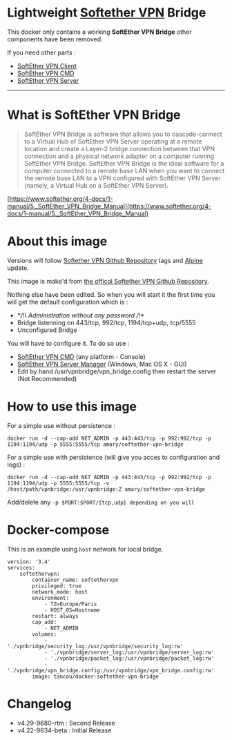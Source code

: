# Lightweight [Softether VPN][softether] Bridge

This docker only contains a working **SoftEther VPN Bridge** other components have been removed.

If you need other parts :
* [SoftEther VPN Client][client-link]
* [SoftEther VPN CMD][cmd-link]
* [SoftEther VPN Server][server-link]
___

# What is SoftEther VPN Bridge
> SoftEther VPN Bridge is software that allows you to cascade-connect to a Virtual Hub of SoftEther VPN Server operating at a remote location and create a Layer-2 bridge connection between that VPN connection and a physical network adapter on a computer running SoftEther VPN Bridge. SoftEther VPN Bridge is the ideal software for a computer connected to a remote base LAN when you want to connect the remote base LAN to a VPN configured with SoftEther VPN Server (namely, a Virtual Hub on a SoftEther VPN Server).

[https://www.softether.org/4-docs/1-manual/5._SoftEther_VPN_Bridge_Manual](https://www.softether.org/4-docs/1-manual/5._SoftEther_VPN_Bridge_Manual)

# About this image
Versions will follow [Softether VPN Github Repository][softether-repository] tags and [Alpine][alpine-link] update.

This image is make'd from [the offical Softether VPN Github Repository][softether-repository].

Nothing else have been edited. So when you will start it the first time you will get the default configuration which is :
* **/!\ Administration without any password /!\**
* Bridge listenning on 443/tcp, 992/tcp, 1194/tcp+udp, tcp/5555
* Unconfigured Bridge

You will have to configure it. To do so use :
* [SoftEther VPN CMD][cmd-link] (any platform - Console)
* [SoftEther VPN Server Manager][softether-download] (Windows, Mac OS X - GUI)
* Edit by hand /usr/vpnbridge/vpn_bridge.config then restart the server (Not Recommended)

# How to use this image
For a simple use without persistence :
```
docker run -d --cap-add NET_ADMIN -p 443:443/tcp -p 992:992/tcp -p 1194:1194/udp -p 5555:5555/tcp amary/softether-vpn-bridge
```
For a simple use with persistence (will give you acces to configuration and logs) :
```
docker run -d --cap-add NET_ADMIN -p 443:443/tcp -p 992:992/tcp -p 1194:1194/udp -p 5555:5555/tcp -v /host/path/vpnbridge:/usr/vpnbridge:Z amary/softether-vpn-bridge
```
Add/delete any ```-p $PORT:$PORT/{tcp,udp} depending on you will ```

# Docker-compose

This is an example using `host` network for local bridge.

```
version: '3.4'
services:
    softethervpn:
        container_name: softethervpn
        privileged: true
        network_mode: host
        environment:
            - TZ=Europe/Paris
            - HOST_OS=Hostname
        restart: always
        cap_add:
            - NET_ADMIN
        volumes:
            - './vpnbridge/security_log:/usr/vpnbridge/security_log:rw'
            - './vpnbridge/server_log:/usr/vpnbridge/server_log:rw'
            - './vpnbridge/packet_log:/usr/vpnbridge/packet_log:rw'
            - './vpnbridge/vpn_bridge.config:/usr/vpnbridge/vpn_bridge.config:rw'
        image: tancou/docker-softether-vpn-bridge
```

# Changelog
* v4.29-9680-rtm : Second Release
* v4.22-9634-beta : Initial Release

[//]: <> (==== Reference Part ====)

[//]: <> (External Websites)
[softether]: https://www.softether.org/
[softether-download]: http://www.softether-download.com/en.aspx?product=softether
[softether-repository]: https://github.com/SoftEtherVPN/SoftEtherVPN

[client-link]: https://hub.docker.com/r/amary/softether-vpn-client/
[cmd-link]: https://hub.docker.com/r/amary/softether-vpn-cmd/
[server-link]: https://hub.docker.com/r/amary/softether-vpn-server/

[alpine-link]: https://hub.docker.com/_/alpine/

[//]: <> (Repository Link)

[//]: <> (Badges)
[project-build-image]: https://travis-ci.org/AntoineMary/docker-softether-vpn-bridge.svg?branch=master
[project-build-link]: https://travis-ci.org/AntoineMary/docker-softether-vpn-bridge

[docker-build-image]: https://img.shields.io/docker/automated/amary/softether-vpn-bridge.svg
[docker-build-link]: https://hub.docker.com/r/amary/softether-vpn-bridge/

[docker-stars-image]: https://img.shields.io/docker/stars/amary/softether-vpn-bridge.svg
[docker-stars-link]: https://hub.docker.com/r/amary/softether-vpn-bridge/

[docker-pulls-image]: https://img.shields.io/docker/pulls/amary/softether-vpn-bridge.svg
[docker-pulls-link]: https://hub.docker.com/r/amary/softether-vpn-bridge/
